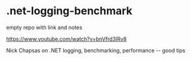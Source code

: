 # .net-logging-benchmark
empty repo with link and notes


https://www.youtube.com/watch?v=bnVfrd3lRv8

Nick Chapsas on .NET logging, benchmarking, performance -- good tips
